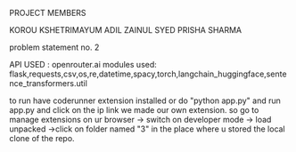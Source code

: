 PROJECT MEMBERS

KOROU KSHETRIMAYUM
ADIL ZAINUL SYED
PRISHA SHARMA

problem statement no. 2

API USED : openrouter.ai
modules used: flask,requests,csv,os,re,datetime,spacy,torch,langchain_huggingface,sentence_transformers.util


to run have coderunner extension installed or do "python app.py" and run app.py and click on the ip link
we made our own extension. so go to manage extensions on ur browser -> switch on developer mode -> load unpacked ->click on folder named "3" in the place where u stored the local clone of the repo.